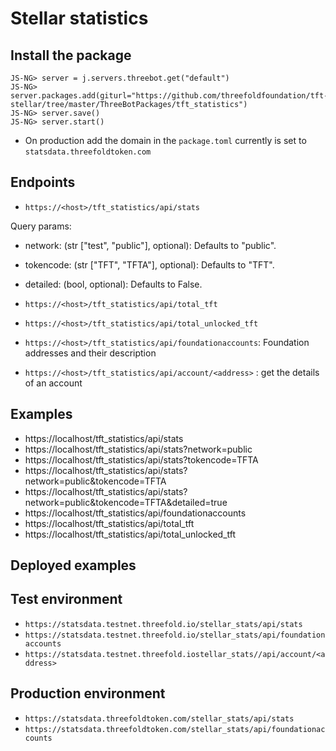 # Stellar statistics

## Install the package

```python3
JS-NG> server = j.servers.threebot.get("default")
JS-NG> server.packages.add(giturl="https://github.com/threefoldfoundation/tft-stellar/tree/master/ThreeBotPackages/tft_statistics")
JS-NG> server.save()
JS-NG> server.start()
```

- On production add the domain in the `package.toml` currently is set to `statsdata.threefoldtoken.com`

## Endpoints

- `https://<host>/tft_statistics/api/stats`

 Query params:

  - network: (str ["test", "public"], optional): Defaults to "public".
  - tokencode: (str ["TFT", "TFTA"], optional): Defaults to "TFT".
  - detailed: (bool, optional): Defaults to False.

- `https://<host>/tft_statistics/api/total_tft`
- `https://<host>/tft_statistics/api/total_unlocked_tft`
- `https://<host>/tft_statistics/api/foundationaccounts`: Foundation addresses and their description
- `https://<host>/tft_statistics/api/account/<address>` : get the details of an account

## Examples

- https://localhost/tft_statistics/api/stats
- https://localhost/tft_statistics/api/stats?network=public
- https://localhost/tft_statistics/api/stats?tokencode=TFTA
- https://localhost/tft_statistics/api/stats?network=public&tokencode=TFTA
- https://localhost/tft_statistics/api/stats?network=public&tokencode=TFTA&detailed=true
- https://localhost/tft_statistics/api/foundationaccounts
- https://localhost/tft_statistics/api/total_tft
- https://localhost/tft_statistics/api/total_unlocked_tft

## Deployed examples

## Test environment

- `https://statsdata.testnet.threefold.io/stellar_stats/api/stats`
- `https://statsdata.testnet.threefold.io/stellar_stats/api/foundationaccounts`
- `https://statsdata.testnet.threefold.iostellar_stats//api/account/<address>`

## Production environment

- `https://statsdata.threefoldtoken.com/stellar_stats/api/stats`
- `https://statsdata.threefoldtoken.com/stellar_stats/api/foundationaccounts`
